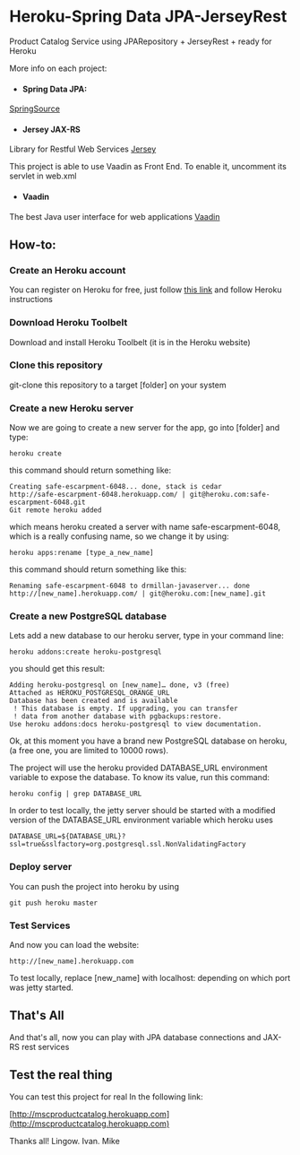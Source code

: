 Heroku-Spring Data JPA-JerseyRest
=======================

Product Catalog Service using JPARepository + JerseyRest + ready for Heroku

More info on each project:

* #### Spring Data JPA: 
<a href="http://blog.springsource.org/2011/02/10/getting-started-with-spring-data-jpa/">SpringSource</a>

* #### Jersey JAX-RS
Library for Restful Web Services
<a href="http://jersey.java.net/">Jersey</a>

This project is able to use Vaadin as Front End. To enable it, uncomment its servlet in web.xml
* #### Vaadin
The best Java user interface for web applications
<a href="http://www.vaadin.com">Vaadin</a>



How-to:
-------------

### Create an Heroku account

You can register on Heroku for free, just follow [this link](www.heroku.com) and follow Heroku instructions

### Download Heroku Toolbelt

Download and install Heroku Toolbelt (it is in the Heroku website)

### Clone this repository

git-clone this repository to a target [folder] on your system

### Create a new Heroku server

Now we are going to create a new server for the app, go into [folder] and type:

	heroku create

this command should return something like:

	Creating safe-escarpment-6048... done, stack is cedar
	http://safe-escarpment-6048.herokuapp.com/ | git@heroku.com:safe-escarpment-6048.git
	Git remote heroku added

which means heroku created a server with name safe-escarpment-6048, which is a really confusing name, so we change it by using:

	heroku apps:rename [type_a_new_name]

this command should return something like this:

	Renaming safe-escarpment-6048 to drmillan-javaserver... done
	http://[new_name].herokuapp.com/ | git@heroku.com:[new_name].git

### Create a new PostgreSQL database

Lets add a new database to our heroku server, type in your command line:

	heroku addons:create heroku-postgresql

you should get this result:

	Adding heroku-postgresql on [new_name]… done, v3 (free)
	Attached as HEROKU_POSTGRESQL_ORANGE_URL
	Database has been created and is available
	 ! This database is empty. If upgrading, you can transfer
	 ! data from another database with pgbackups:restore.
	Use heroku addons:docs heroku-postgresql to view documentation.

Ok, at this moment you have a brand new PostgreSQL database on heroku, (a free one, you are limited to 10000 rows).

The project will use the heroku provided DATABASE_URL environment variable to expose the database.
To know its value, run this command:

	heroku config | grep DATABASE_URL
	
In order to test locally, the jetty server should be started with a modified version of the DATABASE_URL
environment variable which heroku uses

	DATABASE_URL=${DATABASE_URL}?ssl=true&sslfactory=org.postgresql.ssl.NonValidatingFactory

### Deploy server

You can push the project into heroku by using 

	git push heroku master


### Test Services

And now you can load the website:

	http://[new_name].herokuapp.com

To test locally, replace [new_name] with localhost:<port> depending on which port was
jetty started.

## That's All

And that's all, now you can play with JPA database connections and JAX-RS rest services

## Test the real thing

You can test this project for real In the following link:

[http://mscproductcatalog.herokuapp.com](http://mscproductcatalog.herokuapp.com)

Thanks all!
Lingow.
Ivan.
Mike
